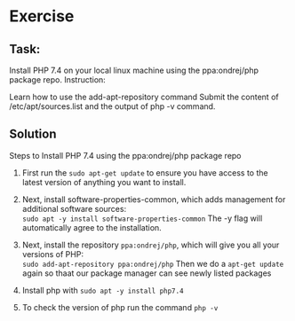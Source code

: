 # Exercise

## Task:

Install PHP 7.4 on your local linux machine using the ppa:ondrej/php package repo.
Instruction:

Learn how to use the add-apt-repository command
Submit the content of /etc/apt/sources.list and the output of php -v command.

## Solution 

Steps to Install PHP 7.4 using the ppa:ondrej/php package repo

1. First run the `sudo apt-get update` to ensure you have access to the latest version of anything you want to install.

2. Next, install software-properties-common, which adds management for additional software sources:\
  `sudo apt -y install software-properties-common` The -y flag will automatically agree to the installation.

3. Next, install the repository `ppa:ondrej/php`, which will give you all your versions of PHP:\
  `sudo add-apt-repository ppa:ondrej/php` Then we do a `apt-get update` again so thaat our package manager can see newly listed packages

4. Install php with `sudo apt -y install php7.4`

5. To check the version of php run the command `php -v`